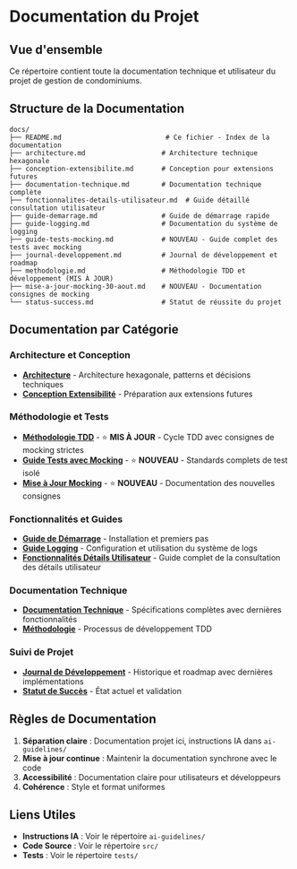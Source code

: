 # Documentation du Projet

## Vue d'ensemble

Ce répertoire contient toute la documentation technique et utilisateur du projet de gestion de condominiums.

## Structure de la Documentation

```
docs/
├── README.md                          # Ce fichier - Index de la documentation
├── architecture.md                   # Architecture technique hexagonale
├── conception-extensibilite.md       # Conception pour extensions futures
├── documentation-technique.md        # Documentation technique complète
├── fonctionnalites-details-utilisateur.md  # Guide détaillé consultation utilisateur
├── guide-demarrage.md                # Guide de démarrage rapide
├── guide-logging.md                  # Documentation du système de logging
├── guide-tests-mocking.md            # NOUVEAU - Guide complet des tests avec mocking
├── journal-developpement.md          # Journal de développement et roadmap
├── methodologie.md                   # Méthodologie TDD et développement (MIS À JOUR)
├── mise-a-jour-mocking-30-aout.md    # NOUVEAU - Documentation consignes de mocking
└── status-success.md                 # Statut de réussite du projet
```

## Documentation par Catégorie

### Architecture et Conception
- **[Architecture](architecture.md)** - Architecture hexagonale, patterns et décisions techniques
- **[Conception Extensibilité](conception-extensibilite.md)** - Préparation aux extensions futures

### Méthodologie et Tests
- **[Méthodologie TDD](methodologie.md)** - ⭐ **MIS À JOUR** - Cycle TDD avec consignes de mocking strictes
- **[Guide Tests avec Mocking](guide-tests-mocking.md)** - ⭐ **NOUVEAU** - Standards complets de test isolé
- **[Mise à Jour Mocking](mise-a-jour-mocking-30-aout.md)** - ⭐ **NOUVEAU** - Documentation des nouvelles consignes

### Fonctionnalités et Guides
- **[Guide de Démarrage](guide-demarrage.md)** - Installation et premiers pas
- **[Guide Logging](guide-logging.md)** - Configuration et utilisation du système de logs
- **[Fonctionnalités Détails Utilisateur](fonctionnalites-details-utilisateur.md)** - Guide complet de la consultation des détails utilisateur

### Documentation Technique
- **[Documentation Technique](documentation-technique.md)** - Spécifications complètes avec dernières fonctionnalités
- **[Méthodologie](methodologie.md)** - Processus de développement TDD

### Suivi de Projet
- **[Journal de Développement](journal-developpement.md)** - Historique et roadmap avec dernières implémentations
- **[Statut de Succès](status-success.md)** - État actuel et validation

## Règles de Documentation

1. **Séparation claire** : Documentation projet ici, instructions IA dans `ai-guidelines/`
2. **Mise à jour continue** : Maintenir la documentation synchrone avec le code
3. **Accessibilité** : Documentation claire pour utilisateurs et développeurs
4. **Cohérence** : Style et format uniformes

## Liens Utiles

- **Instructions IA** : Voir le répertoire `ai-guidelines/`
- **Code Source** : Voir le répertoire `src/`
- **Tests** : Voir le répertoire `tests/`
